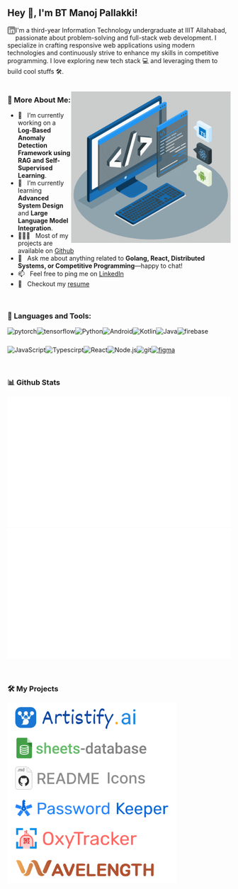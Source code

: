 ## Hey 👋, I'm BT Manoj Pallakki!
<a href='https://www.linkedin.com/in/manoj-pallakki-75b763259/'><img align='left' alt="linkedin" src="https://raw.githubusercontent.com/croocyrepo1462/croocyrepo1462/561d474902b59c7429ec22bb73e225696c27b202/assets/linkedin.svg" height='18px'/></a>

I'm a third-year Information Technology undergraduate at IIIT Allahabad, passionate about problem-solving and full-stack web development. I specialize in crafting responsive web applications using modern technologies and continuously strive to enhance my skills in competitive programming. I love exploring new tech stack 💻 and leveraging them to build cool stuffs 🛠️. 
<br/>
<br/>

<img align="right" alt="GIF" src="https://raw.githubusercontent.com/croocyrepo1462/croocyrepo1462/main/techstack.gif" width="360px"/>
  
### 🧐 More About Me:

- 🔭 &nbsp;  I’m currently working on a **Log-Based Anomaly Detection Framework using RAG and Self-Supervised Learning**.
- 🌱 &nbsp;  I’m currently learning **Advanced System Design** and **Large Language Model Integration**.
- 👨🏻‍💻 &nbsp; Most of my projects are available on [Github](https://github.com/croocyrepo1462?tab=repositories)
- 💬 &nbsp; Ask me about anything related to **Golang, React, Distributed Systems, or Competitive Programming**—happy to chat!
- 📫 &nbsp; Feel free to ping me on [LinkedIn](https://www.linkedin.com/in/manoj-pallakki-75b763259/)
- 📝 &nbsp; Checkout my [resume](https://drive.google.com/file/d/1HO3jQrcipmcu9AdooNji1VIwsszbwWjk/view?usp=sharing)

<br>

### 🔨 Languages and Tools:
<a href="https://pytorch.org/" target="_blank"> <img align="left" src="https://raw.githubusercontent.com/rahul-jha98/github_readme_icons/main/language_and_tools/square/pytorch/pytorch.svg" alt="pytorch" height="42px"/> </a> 
<a href="https://www.tensorflow.org" target="_blank"> <img align="left" src="https://raw.githubusercontent.com/rahul-jha98/github_readme_icons/main/language_and_tools/square/tensorflow/tensorflow.svg" alt="tensorflow" height="42px"/> </a> 
<a href="https://www.python.org" target="_blank"><img align="left" alt="Python" height ="42px" src="https://raw.githubusercontent.com/rahul-jha98/github_readme_icons/main/language_and_tools/square/python/python.svg"></a>
<a href="https://developer.android.com" target="_blank"> <img align="left" alt="Android" height ="42px" src="https://raw.githubusercontent.com/rahul-jha98/github_readme_icons/main/language_and_tools/square/android/android.svg"> </a>
<a href="https://kotlinlang.org" target="_blank"><img align="left" alt="Kotlin" height ="42px" src="https://raw.githubusercontent.com/rahul-jha98/github_readme_icons/main/language_and_tools/square/kotlin/kotlin.svg"></a>
<a href="https://www.java.com" target="_blank"><img align="left" alt="Java" height ="42px" src="https://raw.githubusercontent.com/rahul-jha98/github_readme_icons/main/language_and_tools/square/java/java.svg"></a>
<a href="https://firebase.google.com/" target="_blank"> <img align="left" src="https://raw.githubusercontent.com/rahul-jha98/github_readme_icons/main/language_and_tools/square/firebase/firebase.svg" alt="firebase" height ="42px"/> </a>
<a href="https://developer.mozilla.org/en-US/docs/Web/JavaScript" target="_blank"> <img align="left" alt="JavaScript" height ="42px"  src="https://raw.githubusercontent.com/rahul-jha98/github_readme_icons/main/language_and_tools/square/javascript/javascript.svg"> </a>
<a href="https://www.typescriptlang.org/" target="_blank"><img align="left" alt="Typescirpt" height ="42px" src="https://raw.githubusercontent.com/rahul-jha98/github_readme_icons/main/language_and_tools/square/typescript/typescript.svg"></a>
<a href="https://reactjs.org/" target="_blank"> <img align="left" alt="React" height ="42px" src="https://raw.githubusercontent.com/rahul-jha98/github_readme_icons/main/language_and_tools/square/react/react.svg"></a>
<a href="https://nodejs.org" target="_blank"><img align="left" alt="Node.js" height ="42px" src="https://raw.githubusercontent.com/rahul-jha98/github_readme_icons/main/language_and_tools/square/node/node.svg"></a>
<a href="https://git-scm.com/" target="_blank"> <img src="https://raw.githubusercontent.com/rahul-jha98/github_readme_icons/main/language_and_tools/square/git-scm/git-scm.svg" align="left" alt="git" height='42px'/> </a>
<a href="https://www.figma.com/" target="_blank"> <img src="https://raw.githubusercontent.com/rahul-jha98/github_readme_icons/main/language_and_tools/square/figma/figma.svg" alt="figma" height='42px'/> </a>

<br>


### 📊 Github Stats
<a href='https://github.com/rahul-jha98/github-stats-transparent'>
  
![Stats Overview](https://raw.githubusercontent.com/rahul-jha98/github-stats-transparent/output/generated/overview.svg)
![Most Used Languages](https://raw.githubusercontent.com/rahul-jha98/github-stats-transparent/output/generated/languages.svg)

</a>

<br>

### 🛠️ My Projects
<a href="https://github.com/croocyrepo1462/ChefkartBackend-main/tree/main/ChefkartBackend-main" target="_blank"> <img alt="Chefkart" src="./projects/artistify.svg" height="68" align="left"> </a>
<a href="https://github.com/croocyrepo1462/collab-cloud-code1" target="_blank"> <img alt="collab-cloud-code1" src="./projects/sheetsdatabase.svg"  height="68" align="left"> </a>
<a href="https://github.com/croocyrepo1462/Bank-Customer-Segmentation" target="_blank"> <img alt="Bank-Customer-Segmentation" src="./projects/readmeicons.svg" height="68" align="left"> </a>
<a href="https://github.com/croocyrepo1462/ChatApp-FileTransfer" target="_blank"> <img alt="ChatApp-FileTransfer" src="./projects/passwordkeeper.svg" height="68" align="left"> </a>
<a href="https://github.com/croocyrepo1462/Rakt-Bank" target="_blank"> <img alt="Rakt-Bank" src="./projects/oxytracker.svg" height="68" align="left"> </a>
<a href="https://github.com/croocyrepo1462/DMRC" target="_blank"> <img alt="DMRC" src="./projects/wavelength.svg" height="68" align="left"> </a>
